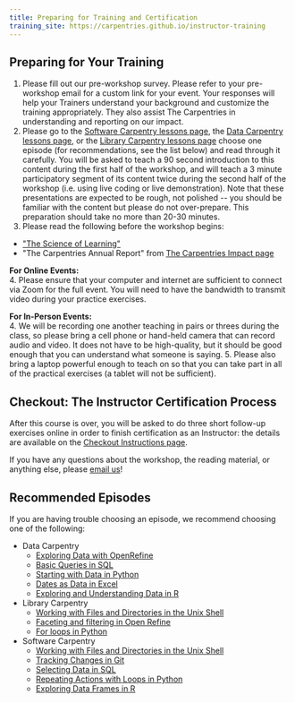 ```yaml
---
title: Preparing for Training and Certification
training_site: https://carpentries.github.io/instructor-training
---
```


## Preparing for Your Training

1. Please fill out our pre-workshop survey. Please refer to your pre-workshop email
  for a custom link for your event. Your responses will help your Trainers understand
  your background and customize the training appropriately. They also assist The Carpentries
  in understanding and reporting on our impact.
2. Please go to the [Software Carpentry lessons page](https://software-carpentry.org/lessons/),
  the [Data Carpentry lessons page](https://datacarpentry.org/lessons/), or the
  [Library Carpentry lessons page](https://librarycarpentry.org/lessons/) choose one episode
  (for recommendations, see the list below) and read through it carefully.
  You will be asked to teach a 90 second introduction to this content during
  the first half of the workshop, and will teach a 3 minute participatory segment
  of its content twice during the second half of the workshop (i.e. using live coding or live demonstration). Note that these
  presentations are expected to be rough, not polished -- you should be familiar
  with the content but please do not over-prepare. This preparation should take no more than 20-30 minutes.
3. Please read the following before the workshop begins:

- ["The Science of Learning"](./files/papers/science-of-learning-2015.pdf)
- "The Carpentries Annual Report" from [The Carpentries Impact page](https://carpentries.org/about-us/impact/)

**For Online Events:**  
4\. Please ensure that your computer and internet are sufficient to connect via Zoom
for the full event. You will need to have the bandwidth to transmit video during your practice exercises.

**For In-Person Events:**  
4\. We will be recording one another teaching in pairs or threes during the class,
so please bring a cell phone or hand-held camera that can record audio and video.
It does not have to be high-quality, but it should be good enough that you can understand what someone is saying.
5\. Please also bring a laptop powerful enough to teach on so that you can take part
in all of the practical exercises (a tablet will not be sufficient).

## Checkout: The Instructor Certification Process

After this course is over, you will be asked to do three short follow-up exercises online
in order to finish certification as an Instructor: the details are available on the [Checkout Instructions page](checkout.md).

If you have any questions about the workshop, the reading material, or anything else, please [email us](mailto:instructor.training@carpentries.org)!

## Recommended Episodes

If you are having trouble choosing an episode, we recommend choosing one of the following:

 - Data Carpentry   
    - [Exploring Data with OpenRefine](https://datacarpentry.org/OpenRefine-ecology-lesson/03-exploring-data.html)
    - [Basic Queries in SQL](https://datacarpentry.org/sql-ecology-lesson/01-sql-basic-queries.html)
    - [Starting with Data in Python](https://datacarpentry.org/python-ecology-lesson/02-starting-with-data.html)
    - [Dates as Data in Excel](https://datacarpentry.org/spreadsheet-ecology-lesson/03-dates-as-data.html)
    - [Exploring and Understanding Data in R](https://datacarpentry.org/R-ecology-lesson/how-r-thinks-about-data.html)
  - Library Carpentry    
    - [Working with Files and Directories in the Unix Shell](https://librarycarpentry.github.io/lc-shell/03-working-with-files-and-folders.html)
    - [Faceting and filtering in Open Refine](https://librarycarpentry.github.io/lc-open-refine/04-faceting-and-filtering.html)
    - [For loops in Python](https://librarycarpentry.github.io/lc-python-intro/12-for-loops.html)
  - Software Carpentry    
    - [Working with Files and Directories in the Unix Shell](https://swcarpentry.github.io/shell-novice/03-create.html)
    - [Tracking Changes in Git](https://swcarpentry.github.io/git-novice/04-changes.html)
    - [Selecting Data in SQL](https://swcarpentry.github.io/sql-novice-survey/01-select.html)
    - [Repeating Actions with Loops in Python](https://swcarpentry.github.io/python-novice-inflammation/05-loop.html)
    - [Exploring Data Frames in R](https://swcarpentry.github.io/r-novice-gapminder/05-data-structures-part2.html)


